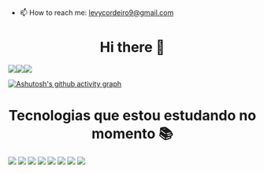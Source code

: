 
<!--


- 🔭 I’m currently working on TechBrudtland,BBTECH,SENAI
- 🌱 I’m currently learning Javascript,Java
- 👯 I’m looking to collaborate on everything i can,especially when it comes to problem solutions
- 🤔 I’m looking for help with to learn C++
- 💬 Ask me about Physics,Math,Portughuese,Logic,Css,
- 😄 Pronouns: your choise i don't realy mind that
- ⚡ Fun fact: My name can mean a greenish blue
-->
- 📫 How to reach me: levycordeiro9@gmail.com
                                                                   
 <h1 align="center"> Hi there 👋 </h1>
<div style="display:flex">
  <img src="https://github-readme-stats.vercel.app/api?username=yveL23&theme=tokyonight&show_icons=true&hide_border=true&count_private=true&card_width=420">

<a href="https://github.com/yveL23">
 <img    src="https://github-readme-streak-stats.herokuapp.com/?user=yveL23&theme=tokyonight&hide_border=true&card_width=400"> 
</a>

<a href="https://github.com/yveL23">
  <img    src="https://github-readme-stats.vercel.app/api/top-langs/?username=yveL23&layout=compact&card_width=1020&theme=tokyonight&hide_border=true&"> 

</a>
</div>


[![Ashutosh's github activity graph](https://github-readme-activity-graph.vercel.app/graph?username=yveL23&theme=tokyo-night&hide_border=true)](https://github.com/ashutosh00710/github-readme-activity-graph)

<h1 align="center"> Tecnologias que estou estudando no momento 📚 </h1> 
<div style="display: inline_block">
  <img    src="https://img.shields.io/badge/html5-%23E34F26.svg?style=for-the-badge&logo=html5&logoColor=white">
  <img    src="https://img.shields.io/badge/Figma-F24E1E?style=for-the-badge&logo=figma&logoColor=white" />
  <img    src="https://img.shields.io/badge/css3-%231572B6.svg?style=for-the-badge&logo=css3&logoColor=white">
  <img    src="https://img.shields.io/badge/javascript-%23323330.svg?style=for-the-badge&logo=javascript&logoColor=%23F7DF1E">
  <img    src="https://img.shields.io/badge/Node.js-43853D?style=for-the-badge&logo=node.js&logoColor=white" />
  <img    src="https://img.shields.io/badge/Express%20js-000000?style=for-the-badge&logo=express&logoColor=white" />
  <img    src="https://img.shields.io/badge/MySQL-00000F?style=for-the-badge&logo=mysql&logoColor=white" />
  <img    src="https://img.shields.io/badge/Insomnia-5849be?style=for-the-badge&logo=Insomnia&logoColor=white" />
</div>
